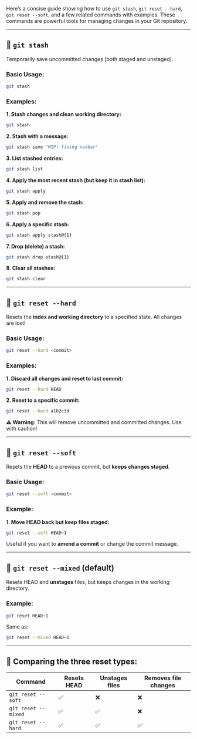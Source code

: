 Here’s a concise guide showing how to use `git stash`, `git reset --hard`, `git reset --soft`, and a few related commands with examples. These commands are powerful tools for managing changes in your Git repository.

---

## 🔹 `git stash`

Temporarily save uncommitted changes (both staged and unstaged).

### Basic Usage:

```bash
git stash
```

### Examples:

**1. Stash changes and clean working directory:**

```bash
git stash
```

**2. Stash with a message:**

```bash
git stash save "WIP: fixing navbar"
```

**3. List stashed entries:**

```bash
git stash list
```

**4. Apply the most recent stash (but keep it in stash list):**

```bash
git stash apply
```

**5. Apply and remove the stash:**

```bash
git stash pop
```

**6. Apply a specific stash:**

```bash
git stash apply stash@{1}
```

**7. Drop (delete) a stash:**

```bash
git stash drop stash@{1}
```

**8. Clear all stashes:**

```bash
git stash clear
```

---

## 🔹 `git reset --hard`

Resets the **index and working directory** to a specified state. All changes are lost!

### Basic Usage:

```bash
git reset --hard <commit>
```

### Examples:

**1. Discard all changes and reset to last commit:**

```bash
git reset --hard HEAD
```

**2. Reset to a specific commit:**

```bash
git reset --hard a1b2c3d
```

**⚠️ Warning:** This will remove uncommitted and committed changes. Use with caution!

---

## 🔹 `git reset --soft`

Resets the **HEAD** to a previous commit, but **keeps changes staged**.

### Basic Usage:

```bash
git reset --soft <commit>
```

### Example:

**1. Move HEAD back but keep files staged:**

```bash
git reset --soft HEAD~1
```

Useful if you want to **amend a commit** or change the commit message.

---

## 🔹 `git reset --mixed` (default)

Resets HEAD and **unstages** files, but keeps changes in the working directory.

### Example:

```bash
git reset HEAD~1
```

Same as:

```bash
git reset --mixed HEAD~1
```

---

## 🔹 Comparing the three reset types:

| Command             | Resets HEAD | Unstages files | Removes file changes |
| ------------------- | ----------- | -------------- | -------------------- |
| `git reset --soft`  | ✅           | ❌              | ❌                    |
| `git reset --mixed` | ✅           | ✅              | ❌                    |
| `git reset --hard`  | ✅           | ✅              | ✅                    |
